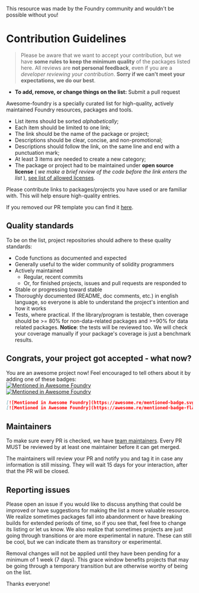 This resource was made by the Foundry community and wouldn't be possible without you!

# Contribution Guidelines

> Please be aware that we want to accept your contribution, but we have **some rules to keep the minimum quality** of the packages listed here. All reviews are **not personal feedback**, even if you are a _developer reviewing your contribution_. **Sorry if we can't meet your expectations, we do our best**.

- **To add, remove, or change things on the list:** Submit a pull request

Awesome-foundry is a specially curated list for high-quality, actively maintained Foundry resources, packages and tools.

- List items should be sorted *alphabetically*;
- Each item should be limited to one link;
- The link should be the name of the package or project;
- Descriptions should be clear, concise, and non-promotional;
- Descriptions should follow the link, on the same line and end with a punctuation mark;
- At least 3 items are needed to create a new category;
- The package or project had to be maintained under **open source license** ( *we make a brief review of the code before the link enters the list* ), [see list of allowed licenses](https://opensource.org/licenses/alphabetical).

Please contribute links to packages/projects you have used or are familiar with. This will help ensure high-quality entries.

If you removed our PR template you can find it [here](https://github.com/crisgarner/awesome-foundry/blob/main/.github/PULL_REQUEST_TEMPLATE.md).


## Quality standards

To be on the list, project repositories should adhere to these quality standards:

- Code functions as documented and expected
- Generally useful to the wider community of solidity programmers
- Actively maintained
    - Regular, recent commits
    - Or, for finished projects, issues and pull requests are responded to
- Stable or progressing toward stable
- Thoroughly documented (README, doc comments, etc.) in english language, so everyone is able to understand the project's intention and how it works
- Tests, where practical. If the library/program is testable, then coverage should be >= 80% for non-data-related packages and >=90% for data related packages. **Notice**: the tests will be reviewed too. We will check your coverage manually if your package's coverage is just a benchmark results.

## Congrats, your project got accepted - what now?
You are an awesome project now! Feel encouraged to tell others about it by adding one of these badges:  
[![Mentioned in Awesome Foundry](https://awesome.re/mentioned-badge.svg)](https://github.com/crisgarner/awesome-foundry)  
[![Mentioned in Awesome Foundry](https://awesome.re/mentioned-badge-flat.svg)](https://github.com/crisgarner/awesome-foundry)

```md
[![Mentioned in Awesome Foundry](https://awesome.re/mentioned-badge.svg)](https://github.com/crisgarner/awesome-foundry)  
[![Mentioned in Awesome Foundry](https://awesome.re/mentioned-badge-flat.svg)](https://github.com/crisgarner/awesome-foundry)
```


## Maintainers

To make sure every PR is checked, we have [team maintainers](MAINTAINERS). Every PR MUST be reviewed by at least one maintainer before it can get merged.

The maintainers will review your PR and notify you and tag it in case any
information is still missing. They will wait 15 days for your interaction, after
that the PR will be closed.


## Reporting issues

Please open an issue if you would like to discuss anything that could be improved or have suggestions for making the list a more valuable resource. We realize sometimes packages fall into abandonment or have breaking builds for extended periods of time, so if you see that, feel free to change its listing or let us know. We also realize that sometimes projects are just going through transitions or are more experimental in nature. These can still be cool, but we can indicate them as transitory or experimental.

Removal changes will not be applied until they have been pending for a minimum of 1 week (7 days). This grace window benefits projects that may be going through a temporary transition but are otherwise worthy of being on the list.

Thanks everyone!